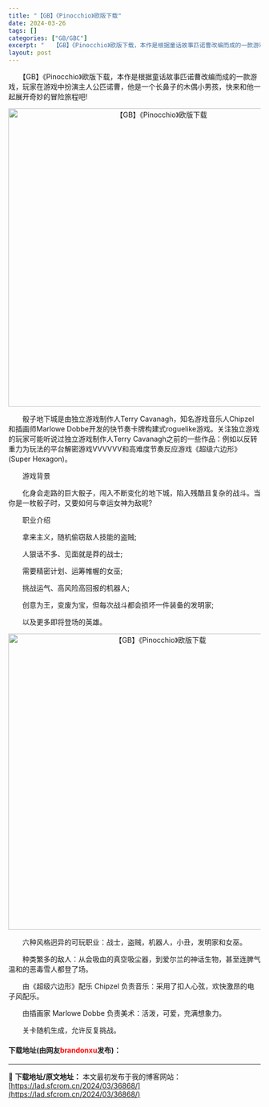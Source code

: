 ```yaml
---
title: "【GB】《Pinocchio》欧版下载"
date: 2024-03-26
tags: []
categories: ["GB/GBC"]
excerpt: "　　【GB】《Pinocchio》欧版下载，本作是根据童话故事匹诺曹改编而成的一款游戏，玩家在游戏中扮演主人公匹诺曹，他是一个长鼻子的木偶小男孩，快来和他一起展开奇妙的冒险旅程吧! 　　骰子地下城是由独立游戏制作人Terry Cavanagh，知名游戏音乐人Chipzel 和插画师Marlowe D&hellip;"
layout: post
---
```


 <p>　　【GB】《Pinocchio》欧版下载，本作是根据童话故事匹诺曹改编而成的一款游戏，玩家在游戏中扮演主人公匹诺曹，他是一个长鼻子的木偶小男孩，快来和他一起展开奇妙的冒险旅程吧!</p> <p align="center"><img align="" border="0" src="https://lad.sfcrom.cn/wp-content/uploads/2024/03/20240326_660282bb0591b.png" width="596" alt="【GB】《Pinocchio》欧版下载" /></p> <p>　　骰子地下城是由独立游戏制作人Terry Cavanagh，知名游戏音乐人Chipzel 和插画师Marlowe Dobbe开发的快节奏卡牌构建式roguelike游戏。关注独立游戏的玩家可能听说过独立游戏制作人Terry Cavanagh之前的一些作品：例如以反转重力为玩法的平台解密游戏VVVVVV和高难度节奏反应游戏《超级六边形》(Super Hexagon)。</p> <p>　　游戏背景</p> <p>　　化身会走路的巨大骰子，闯入不断变化的地下城，陷入残酷且复杂的战斗。当你是一枚骰子时，又要如何与幸运女神为敌呢?</p> <p>　　职业介绍</p> <p>　　拿来主义，随机偷窃敌人技能的盗贼;</p> <p>　　人狠话不多、见面就是莽的战士;</p> <p>　　需要精密计划、运筹帷幄的女巫;</p> <p>　　挑战运气、高风险高回报的机器人;</p> <p>　　创意为王，变废为宝，但每次战斗都会损坏一件装备的发明家;</p> <p>　　以及更多即将登场的英雄。</p> <p align="center"><img align="" border="0" src="https://lad.sfcrom.cn/wp-content/uploads/2024/03/20240326_660282bc4e18d.png" width="592" alt="【GB】《Pinocchio》欧版下载" /></p> <p>　　六种风格迥异的可玩职业：战士，盗贼，机器人，小丑，发明家和女巫。</p> <p>　　种类繁多的敌人：从会吸血的真空吸尘器，到爱尔兰的神话生物，甚至连脾气温和的恶毒雪人都登了场。</p> <p>　　由《超级六边形》配乐 Chipzel 负责音乐：采用了扣人心弦，欢快激昂的电子风配乐。</p> <p>　　由插画家 Marlowe Dobbe 负责美术：活泼，可爱，充满想象力。</p> <p>　　关卡随机生成，允许反复挑战。</p> <p><h4>下载地址(由网友<font color="red">brandonxu</font>发布)：</h4></p> 

---
📖 **下载地址/原文地址：** 本文最初发布于我的博客网站：[https://lad.sfcrom.cn/2024/03/36868/](https://lad.sfcrom.cn/2024/03/36868/)
